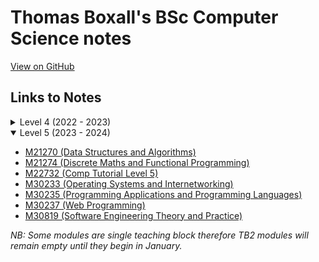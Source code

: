 # Thomas Boxall's BSc Computer Science notes
[View on GitHub](https://github.com/ThomasBoxall/uni-notes)

## Links to Notes
<details>
<summary>Level 4 (2022 - 2023)</summary>

* [M22731 (Comp Tutorial Level 4)](01-L4/M22731-compTutorialLevel4/M22731.pdf)
* [M30220 (Core Computing Concepts)](01-L4/M30220-coreComputingConcepts/M30220.pdf)
  * [Item II: Discovery Log](01-L4/M30220-coreComputingConcepts/00-discovery-log-web/main.pdf)
  * [Item II: Web Cheatsheet](01-L4/M30220-coreComputingConcepts/00-webCheatsheet/webCheatsheet.pdf)
  * [Item III: Security Cheatsheet](01-L4/M30220-coreComputingConcepts/00-securityCheatsheet/securityCheatsheet.pdf)
  * [Item IV: Key Concepts of Usability (KCU) Cheatsheet](01-L4/M30220-coreComputingConcepts/00-kcuCheatsheet/kcuCheatsheet.pdf)
* [M30231 (Networks)](01-L4/M30231-networks/M30231.pdf)
  * [Networks TB2 Exam Cheatsheet](01-L4/M30231-networks/00-networksCheatsheet/networksCheatsheet.pdf)
* [M30232 (Database Systems Development)](01-L4/M30232-databaseSystemsDevelopment/M30232.pdf)
  * [SQL Cheatsheet](01-L4/M30232-databaseSystemsDevelopment/00-sqlCheatsheet/sqlCheatsheet.pdf)
  * [Theory Cheatsheet](01-L4/M30232-databaseSystemsDevelopment/00-theoryCheatsheet/dsdTheoryCheatsheet.pdf)
* [M30299 (Programming)](01-L4/M30299-programming/M30299.pdf)
  * [Dart Cheatsheet](01-L4/M30299-programming/00-dartCheatsheet/dartCheatsheet.pdf)
* M30943 (Architecture and Operating Systems)
  * [Computing](01-L4/M30943-architectureAndOperatingSystems/Computing/M30943.pdf)
  * [Maths](01-L4/M30943-architectureAndOperatingSystems/Maths/M30943-maths.pdf)
</details>

<details open>
<summary>Level 5 (2023 - 2024)</summary>

* [M21270 (Data Structures and Algorithms)](01-L5/M21270-DSALG/M21270-DSALG.pdf)
* [M21274 (Discrete Maths and Functional Programming)](01-L5/M21274-DMAFP/M21274-DMAFP.pdf)
* [M22732 (Comp Tutorial Level 5)](01-L5/M22732-CTUT5/M22732-CTUT5.pdf)
* [M30233 (Operating Systems and Internetworking)](01-L5/M30233-OSINT/M30233-OSINT.pdf)
* [M30235 (Programming Applications and Programming Languages)](01-L5/M30235-PAAPL/M30235-PAAPL.pdf)
* [M30237 (Web Programming)](01-L5/M30237-WEBPR/M30237-WEBPR.pdf)
* [M30819 (Software Engineering Theory and Practice)](01-L5/M30819-SETAP/M30819-SETAP.pdf)

*NB: Some modules are single teaching block therefore TB2 modules will remain empty until they begin in January.*
</details>
